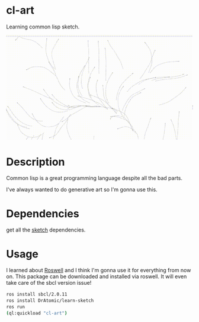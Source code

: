 # cl-art

Learning common lisp sketch.

![image](./pictures/example.gif)

# Description

Common lisp is a great programming language despite all the bad parts.

I've always wanted to do generative art so I'm gonna use this.

# Dependencies

get all the [sketch](https://github.com/vydd/sketch#installation) dependencies.

# Usage

I learned about [Roswell](https://github.com/roswell/roswell) and I think I'm gonna use it for everything from now on.
This package can be downloaded and installed via roswell. It will even take care of the sbcl version issue! 

```bash
ros install sbcl/2.0.11
ros install DrAtomic/learn-sketch
ros run
(ql:quickload "cl-art")
```
